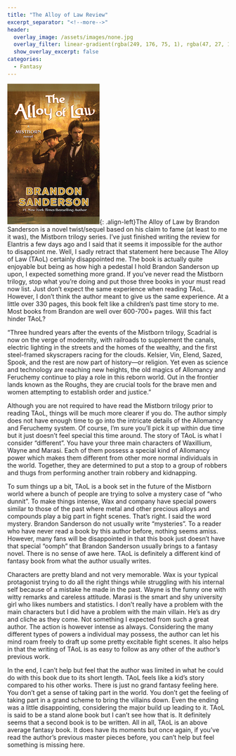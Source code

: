 ```yaml
---
title: "The Alloy of Law Review"
excerpt_separator: "<!--more-->"
header:
  overlay_image: /assets/images/none.jpg
  overlay_filter: linear-gradient(rgba(249, 176, 75, 1), rgba(47, 27, 14, 1))
  show_overlay_excerpt: false
categories:
  - Fantasy
---
```

![allow-of-law-cover](/assets/images/alloy-of-law.jpg){: .align-left}The Alloy of Law by Brandon Sanderson is a novel twist/sequel based on his claim to fame (at least to me it was), the Mistborn trilogy series. I’ve just finished writing the review for Elantris a few days ago and I said that it seems it impossible for the author to disappoint me. Well, I sadly retract that statement here because The Alloy of Law (TAoL) certainly disappointed me. The book is actually quite enjoyable but being as how high a pedestal I hold Brandon Sanderson up upon, I expected something more grand. If you’ve never read the Mistborn trilogy, stop what you’re doing and put those three books in your must read now list. Just don’t expect the same experience when reading TAoL. However, I don’t think the author meant to give us the same experience. At a little over 330 pages, this book felt like a children’s past time story to me. Most books from Brandon are well over 600-700+ pages. Will this fact hinder TAoL?

“Three hundred years after the events of the Mistborn trilogy, Scadrial is now on the verge of modernity, with railroads to supplement the canals, electric lighting in the streets and the homes of the wealthy, and the first steel-framed skyscrapers racing for the clouds. Kelsier, Vin, Elend, Sazed, Spook, and the rest are now part of history—or religion. Yet even as science and technology are reaching new heights, the old magics of Allomancy and Feruchemy continue to play a role in this reborn world. Out in the frontier lands known as the Roughs, they are crucial tools for the brave men and women attempting to establish order and justice.”

Although you are not required to have read the Mistborn trilogy prior to reading TAoL, things will be much more clearer if you do. The author simply does not have enough time to go into the intricate details of the Allomancy and Feruchemy system. Of course, I’m sure you’ll pick it up within due time but it just doesn’t feel special this time around. The story of TAoL is what I consider “different”. You have your three main characters of Waxillium, Wayne and Marasi. Each of them possess a special kind of Allomancy power which makes them different from other more normal individuals in the world. Together, they are determined to put a stop to a group of robbers and thugs from performing another train robbery and kidnapping.

To sum things up a bit, TAoL is a book set in the future of the Mistborn world where a bunch of people are trying to solve a mystery case of “who dunnit”. To make things intense, Wax and company have special powers similar to those of the past where metal and other precious alloys and compounds play a big part in fight scenes. That’s right. I said the word mystery. Brandon Sanderson do not usually write “mysteries”. To a reader who have never read a book by this author before, nothing seems amiss. However, many fans will be disappointed in that this book just doesn’t have that special “oomph” that Brandon Sanderson usually brings to a fantasy novel. There is no sense of awe here. TAoL is definitely a different kind of fantasy book from what the author usually writes.

Characters are pretty bland and not very memorable. Wax is your typical protagonist trying to do all the right things while struggling with his internal self because of a mistake he made in the past. Wayne is the funny one with witty remarks and careless attitude. Marasi is the smart and shy university girl who likes numbers and statistics. I don’t really have a problem with the main characters but I did have a problem with the main villain. He’s as dry and cliche as they come. Not something I expected from such a great author. The action is however intense as always. Considering the many different types of powers a individual may possess, the author can let his mind roam freely to draft up some pretty excitable fight scenes. It also helps in that the writing of TAoL is as easy to follow as any other of the author’s previous work.

In the end, I can’t help but feel that the author was limited in what he could do with this book due to its short length. TAoL feels like a kid’s story compared to his other works. There is just no grand fantasy feeling here. You don’t get a sense of taking part in the world. You don’t get the feeling of taking part in a grand scheme to bring the villains down. Even the ending was a little disappointing, considering the major build up leading to it. TAoL is said to be a stand alone book but I can’t see how that is. It definitely seems that a second book is to be written. All in all, TAoL is an above average fantasy book. It does have its moments but once again, if you’ve read the author’s previous master pieces before, you can’t help but feel something is missing here.